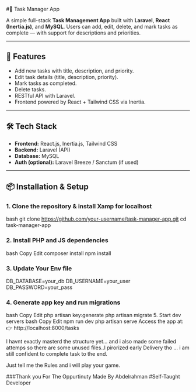 





#📝 Task Manager App

A simple full-stack **Task Management App** built with **Laravel**, **React (Inertia.js)**, and **MySQL**. Users can add, edit, delete, and mark tasks as complete — with support for descriptions and priorities.

---

## 🚀 Features

- Add new tasks with title, description, and priority.
- Edit task details (title, description, priority).
- Mark tasks as completed.
- Delete tasks.
- RESTful API with Laravel.
- Frontend powered by React + Tailwind CSS via Inertia.

---

## 🛠️ Tech Stack

- **Frontend:** React.js, Inertia.js, Tailwind CSS
- **Backend:** Laravel (API)
- **Database:** MySQL
- **Auth (optional):** Laravel Breeze / Sanctum (if used)

---

## 📦 Installation & Setup

### 1. Clone the repository & install Xamp for localhost
bash
git clone https://github.com/your-username/task-manager-app.git
cd task-manager-app


### 2. Install PHP and JS dependencies
bash
Copy
Edit
composer install
npm install

### 3. Update Your Env file
DB_DATABASE=your_db
DB_USERNAME=your_user
DB_PASSWORD=your_pass

### 4. Generate app key and run migrations
bash
Copy
Edit
php artisan key:generate
php artisan migrate
5. Start dev servers
bash
Copy
Edit
npm run dev
php artisan serve
Access the app at:
👉 http://localhost:8000/tasks

I havnt exactly masterd the structure yet... and i also made some failed attemps so there are some unused files..I pirorized early Delivery tho ... i am still confident to complete task to the end.

Just tell me the Rules and i will play your game.

###Thank you For The Oppurtinuty
Made By Abdelrahman 
#Self-Taught Developer
